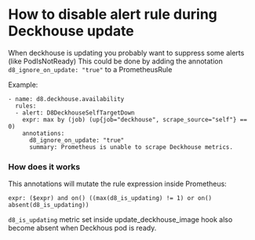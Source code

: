 # How to disable alert rule during Deckhouse update

When deckhouse is updating you probably want to suppress some alerts (like PodIsNotReady)
This could be done by adding the annotation `d8_ignore_on_update: "true"` to a PrometheusRule

Example:
```
- name: d8.deckhouse.availability
  rules:
  - alert: D8DeckhouseSelfTargetDown
    expr: max by (job) (up{job="deckhouse", scrape_source="self"} == 0)
    annotations:
      d8_ignore_on_update: "true"
      summary: Prometheus is unable to scrape Deckhouse metrics.
```

### How does it works

This annotations will mutate the rule expression inside Prometheus:
```
expr: ($expr) and on() ((max(d8_is_updating) != 1) or on() absent(d8_is_updating))
```
`d8_is_updating` metric set inside update_deckhouse_image hook also become absent when Deckhous pod is ready.
